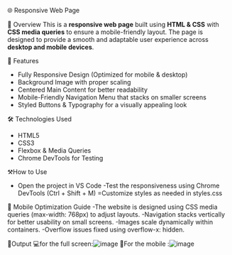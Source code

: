 🌐 Responsive Web Page

📖 Overview
This is a **responsive web page** built using **HTML & CSS** with **CSS media queries** to ensure a mobile-friendly layout. The page is designed to provide a smooth and adaptable user experience across **desktop and mobile devices**.

🚀 Features
- Fully Responsive Design (Optimized for mobile & desktop)
- Background Image with proper scaling
- Centered Main Content for better readability
- Mobile-Friendly Navigation Menu that stacks on smaller screens
- Styled Buttons & Typography for a visually appealing look

 🛠 Technologies Used
- HTML5
- CSS3
- Flexbox & Media Queries
- Chrome DevTools for Testing

⚒️How to Use
- Open the project in VS Code
-Test the responsiveness using Chrome DevTools (Ctrl + Shift + M)
=Customize styles as needed in styles.css

📱 Mobile Optimization Guide
-The website is designed using CSS media queries (max-width: 768px) to adjust layouts.
-Navigation stacks vertically for better usability on small screens.
-Images scale dynamically within containers.
-Overflow issues fixed using overflow-x: hidden.

📝Output
💻for the full screen:![image](https://github.com/user-attachments/assets/3aa83645-80cc-4d21-b5bf-101c69c8490c)
📱For the mobile :![image](https://github.com/user-attachments/assets/6dd092b4-28fe-4f81-ae16-6a12c6dde5d2)
